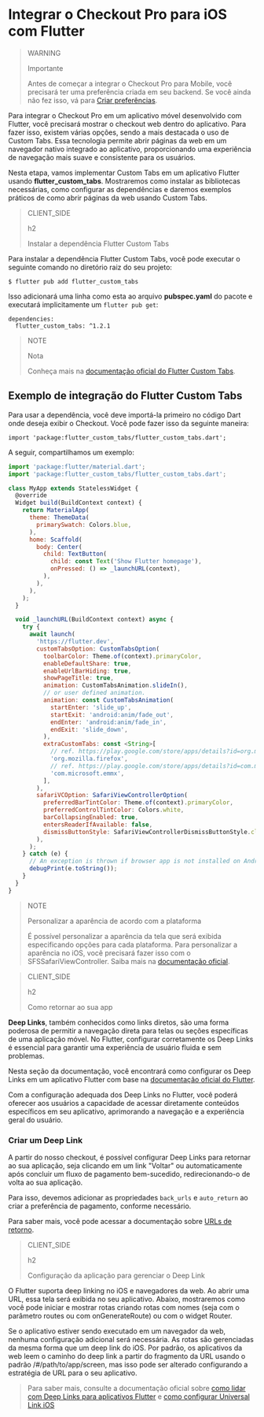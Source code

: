 # Integrar o Checkout Pro para iOS com Flutter

> WARNING
>
> Importante
>
> Antes de começar a integrar o Checkout Pro para Mobile, você precisará ter uma preferência criada em seu backend. Se você ainda não fez isso, vá para [Criar preferências](/developers/pt/docs/checkout-pro/integrate-preferences).

Para integrar o Checkout Pro em um aplicativo móvel desenvolvido com Flutter, você precisará mostrar o checkout web dentro do aplicativo. Para fazer isso, existem várias opções, sendo a mais destacada o uso de Custom Tabs. Essa tecnologia permite abrir páginas da web em um navegador nativo integrado ao aplicativo, proporcionando uma experiência de navegação mais suave e consistente para os usuários.

Nesta etapa, vamos implementar Custom Tabs em um aplicativo Flutter usando **flutter_custom_tabs**. Mostraremos como instalar as bibliotecas necessárias, como configurar as dependências e daremos exemplos práticos de como abrir páginas da web usando Custom Tabs.

> CLIENT_SIDE
>
> h2
>
> Instalar a dependência Flutter Custom Tabs

Para instalar a dependência Flutter Custom Tabs, você pode executar o seguinte comando no diretório raiz do seu projeto:

```terminal
$ flutter pub add flutter_custom_tabs
```

Isso adicionará uma linha como esta ao arquivo **pubspec.yaml** do pacote e executará implicitamente um `flutter pub get`:

```terminal
dependencies:
  flutter_custom_tabs: ^1.2.1
```

> NOTE
> 
> Nota
>
> Conheça mais na [documentação oficial do Flutter Custom Tabs](https://pub.dev/packages/flutter_custom_tabs).

## Exemplo de integração do Flutter Custom Tabs

Para usar a dependência, você deve importá-la primeiro no código Dart onde deseja exibir o Checkout. Você pode fazer isso da seguinte maneira:

```terminal
import 'package:flutter_custom_tabs/flutter_custom_tabs.dart';
```

A seguir, compartilhamos um exemplo:

```javascript
import 'package:flutter/material.dart';
import 'package:flutter_custom_tabs/flutter_custom_tabs.dart';

class MyApp extends StatelessWidget {
  @override
  Widget build(BuildContext context) {
    return MaterialApp(
      theme: ThemeData(
        primarySwatch: Colors.blue,
      ),
      home: Scaffold(
        body: Center(
          child: TextButton(
            child: const Text('Show Flutter homepage'),
            onPressed: () => _launchURL(context),
          ),
        ),
      ),
    );
  }

  void _launchURL(BuildContext context) async {
    try {
      await launch(
        'https://flutter.dev',
        customTabsOption: CustomTabsOption(
          toolbarColor: Theme.of(context).primaryColor,
          enableDefaultShare: true,
          enableUrlBarHiding: true,
          showPageTitle: true,
          animation: CustomTabsAnimation.slideIn(),
          // or user defined animation.
          animation: const CustomTabsAnimation(
            startEnter: 'slide_up',
            startExit: 'android:anim/fade_out',
            endEnter: 'android:anim/fade_in',
            endExit: 'slide_down',
          ),
          extraCustomTabs: const <String>[
            // ref. https://play.google.com/store/apps/details?id=org.mozilla.firefox
            'org.mozilla.firefox',
            // ref. https://play.google.com/store/apps/details?id=com.microsoft.emmx
            'com.microsoft.emmx',
          ],
        ),                    
        safariVCOption: SafariViewControllerOption(
          preferredBarTintColor: Theme.of(context).primaryColor,
          preferredControlTintColor: Colors.white,
          barCollapsingEnabled: true,
          entersReaderIfAvailable: false,
          dismissButtonStyle: SafariViewControllerDismissButtonStyle.close,        
        ),
      );
    } catch (e) {
      // An exception is thrown if browser app is not installed on Android device.
      debugPrint(e.toString());
    }
  }
}
```

> NOTE
>
> Personalizar a aparência de acordo com a plataforma
>
> É possível personalizar a aparência da tela que será exibida especificando opções para cada plataforma. Para personalizar a aparência no iOS, você precisará fazer isso com o SFSSafariViewController. Saiba mais na [documentação oficial](https://pub.dev/packages/flutter_custom_tabs).

> CLIENT_SIDE
>
> h2
>
> Como retornar ao sua app

**Deep Links**, também conhecidos como links diretos, são uma forma poderosa de permitir a navegação direta para telas ou seções específicas de uma aplicação móvel. No Flutter, configurar corretamente os Deep Links é essencial para garantir uma experiência de usuário fluida e sem problemas.


Nesta seção da documentação, você encontrará como configurar os Deep Links em um aplicativo Flutter com base na [documentação oficial do Flutter](https://docs.flutter.dev/ui/navigation/deep-linking?gclid=CjwKCAjwrranBhAEEiwAzbhNtSuZ4qnpJoRrs1AgJ8SzP80sc4EmZA3_VlFInWPQ-42suf1Wm31K9RoC0f4QAvD_BwE&gclsrc=aw.ds).

Com a configuração adequada dos Deep Links no Flutter, você poderá oferecer aos usuários a capacidade de acessar diretamente conteúdos específicos em seu aplicativo, aprimorando a navegação e a experiência geral do usuário.

### Criar um Deep Link

A partir do nosso checkout, é possível configurar Deep Links para retornar ao sua aplicação, seja clicando em um link "Voltar" ou automaticamente após concluir um fluxo de pagamento bem-sucedido, redirecionando-o de volta ao sua aplicação.

Para isso, devemos adicionar as propriedades `back_urls` e `auto_return` ao criar a preferência de pagamento, conforme necessário.

Para saber mais, você pode acessar a documentação sobre [URLs de retorno](/developers/pt/docs/checkout-pro/checkout-customization/user-interface/redirection).

> CLIENT_SIDE
>
> h2
>
> Configuração da aplicação para gerenciar o Deep Link

O Flutter suporta deep linking no iOS e navegadores da web. Ao abrir uma URL, essa tela será exibida no seu aplicativo. Abaixo, mostraremos como você pode iniciar e mostrar rotas criando rotas com nomes (seja com o parâmetro routes ou com onGenerateRoute) ou com o widget Router.

Se o aplicativo estiver sendo executado em um navegador da web, nenhuma configuração adicional será necessária. As rotas são gerenciadas da mesma forma que um deep link do iOS. Por padrão, os aplicativos da web leem o caminho do deep link a partir do fragmento da URL usando o padrão /#/path/to/app/screen, mas isso pode ser alterado configurando a estratégia de URL para o seu aplicativo.

> Para saber mais, consulte a documentação oficial sobre [como lidar com Deep Links para aplicativos Flutter](https://medium.com/flutter-community/deep-links-and-flutter-applications-how-to-handle-them-properly-8c9865af9283) e [como configurar Universal Link iOS](https://docs.flutter.dev/cookbook/navigation/set-up-universal-links)






